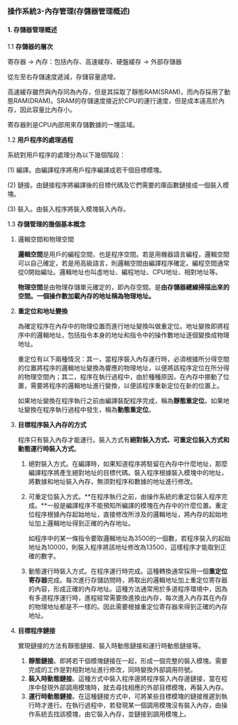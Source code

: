 ### **操作系統3-內存管理(存儲器管理概述)**

#### 1. 存儲器管理概述

1.1 **存儲器的層次**

寄存器 -> 內存：包括內存、高速緩存、硬盤緩存 -> 外部存儲器

從左至右存儲速度遞減，存儲容量遞增。

高速緩存雖然與內存同為內存，但是其採取了靜態RAM(SRAM)，而內存採用了動態RAM(DRAM)。SRAM的存儲速度接近於CPU的運行速度，但是成本遠高於內存，因此容量比內存小。

寄存器則是CPU內部用來存儲數據的一塊區域。

1.2 **用戶程序的處理過程**

系統對用戶程序的處理分為以下幾個階段：

(1) 編譯。由編譯程序將用戶程序編譯成若干個目標模塊。

(2) 鏈接。由鏈接程序將編譯後的目標代碼及它們需要的庫函數鏈接成一個裝入模塊。

(3) 裝入。由裝入程序將裝入模塊裝入內存。

1.3 **存儲管理的幾個基本概念**

1. 邏輯空間和物理空間

   **邏輯空間**是用戶的編程空間，也是程序空間。若是用機器語言編程，邏輯空間可以自己確定，若是用高級語言，則邏輯空間由編譯程序確定。編程空間通常從0開始編址。邏輯地址也叫虛地址、編程地址、CPU地址、相對地址等。

   **物理空間**是由物理存儲單元確定的，即內存空間。是**由存儲器總線掃描出來的空間。一個操作數加載內存的地址稱為物理地址。**

2. **重定位和地址變換**

   為確定程序在內存中的物理位置而進行地址變換叫做重定位。地址變換即將程序中的邏輯地址，包括指令本身的地址和指令中的操作數地址逐個變換成物理地址。

   重定位有以下兩種情況：其一，當程序裝入內存運行時，必須根據所分得空間的位置將程序的邏輯地址變換為響應的物理地址，以便將該程序定位在所分得的物理空間內；其二，程序在執行過程中，由於種種原因，在內存中挪動了位置，需要將程序的邏輯地址進行變換，以便該程序重新定位在新的位置上。

   如果地址變換在程序執行之前由編譯裝配程序完成，稱為**靜態重定位**。如果地址變換在程序執行過程中發生，稱為**動態重定位**。

3. **目標程序裝入內存的方式**

   程序只有裝入內存才能運行。裝入方式有**絕對裝入方式、可重定位裝入方式和動態運行時裝入方式**。

   1. 絕對裝入方式。在編譯時，如果知道程序將駐留在內存中什麼地址，那麼編譯程序將產生絕對地址的目標代碼。裝入程序根據裝入模塊中的地址，將數據和地址裝入內存，無須對程序和數據的地址進行修改。

   2. 可重定位裝入方式。**在程序執行之前，由操作系統的重定位裝入程序完成。**一般是編譯程序不能預知所編譯的模塊在內存中的什麼位置。重定位程序根據內存起始地址，直接修改所涉及的邏輯地址，將內存的起始地址加上邏輯地址得到正確的內存地址。

      如程序中的某一條指令要取邏輯地址為3500的一個數，若程序裝入的起始地址為10000，則裝入程序將該地址修改為13500，這樣程序才能取到正確的數字。

   3. 動態運行時裝入方式。在程序運行時完成。這種轉換通常採用一個**重定位寄存器**完成。每次進行存儲訪問時，將取出的邏輯地址加上重定位寄存器的內容，形成正確的內存地址。這種方法通常用於多道程序環境中，因為有多道程序運行時，進程經常需要換進換出內存，每次進入內存其在內存的物理地址都是不一樣的。因此需要根據重定位寄存器來得到正確的內存地址。

4. **目標程序鏈接**

   實現鏈接的方法有靜態鏈接、裝入時動態鏈接和運行時動態鏈接等。

   1. **靜態鏈接**。即將若干個模塊鏈接在一起，形成一個完整的裝入模塊。需要完成的工作是對相對地址進行修改，同時變換外部調用符號。
   2. **裝入時動態鏈接**。這種方式中裝入程序邊將程序裝入內存邊鏈接，當在程序中發現外部調用模塊時，就去尋找相應的外部目標模塊，再裝入內存。
   3. **運行時動態鏈接**。在這種鏈接方式中，可將某些目標模塊的鏈接推遲到執行時才進行。在執行過程中，若發現某一個調用模塊沒有裝入內存，由操作系統去找該模塊，由它裝入內存，並鏈接到調用模塊上。

   